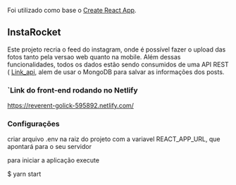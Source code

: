 Foi utilizado como base o [Create React App](https://github.com/facebook/create-react-app).

## InstaRocket

Este projeto recria o feed do instagram, onde é possível fazer o upload das fotos tanto pela versao web quanto na mobile. Além dessas funcionalidades, todos os dados estão sendo consumidos de uma API REST ( [Link_api](https://github.com/deyvisonpenha/instaRocktApi.git), alem de usar o MongoDB para salvar as informações dos posts.

### `Link do front-end rodando no Netlify

https://reverent-golick-595892.netlify.com/

### Configurações

criar arquivo .env na raiz do projeto com a variavel REACT_APP_URL, que apontará para o seu servidor

para iniciar a aplicação execute

$ yarn start
